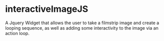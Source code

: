 interactiveImageJS
==================

A Jquery Widget that allows the user to take a filmstrip image and create a looping sequence, as well as adding some interactivity to the image via an action loop.
